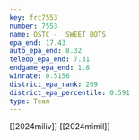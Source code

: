 ```yaml
---
key: frc7553
number: 7553
name: OSTC -  SWEET BOTS
epa_end: 17.43
auto_epa_end: 8.32
teleop_epa_end: 7.31
endgame_epa_end: 1.8
winrate: 0.5156
district_epa_rank: 209
district_epa_percentile: 0.591
type: Team
---
```

[[2024miliv]]
[[2024mimil]]
